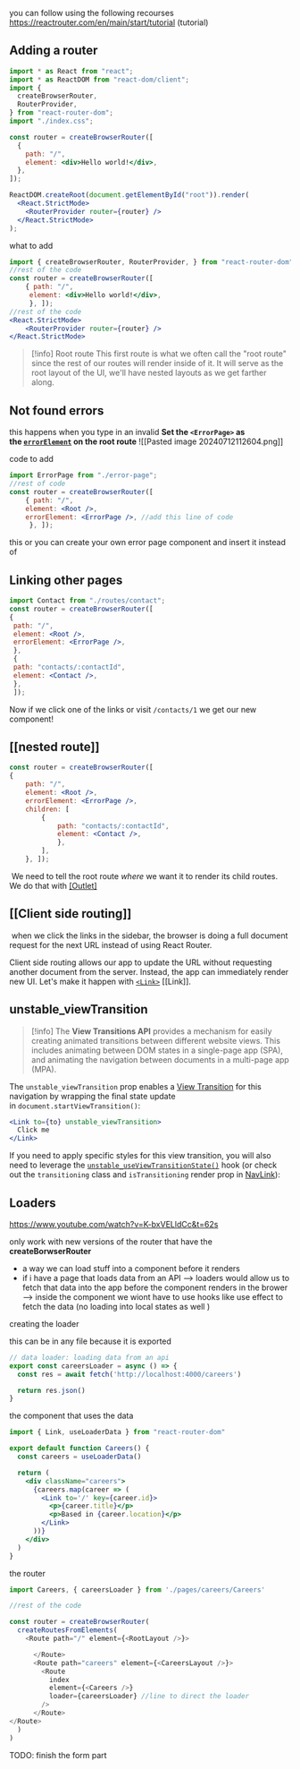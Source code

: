 you can follow using the following recourses
https://reactrouter.com/en/main/start/tutorial (tutorial)


## Adding a router
```jsx
import * as React from "react";
import * as ReactDOM from "react-dom/client";
import {
  createBrowserRouter,
  RouterProvider,
} from "react-router-dom";
import "./index.css";

const router = createBrowserRouter([
  {
    path: "/",
    element: <div>Hello world!</div>,
  },
]);

ReactDOM.createRoot(document.getElementById("root")).render(
  <React.StrictMode>
    <RouterProvider router={router} />
  </React.StrictMode>
);

```


what to add
```jsx
import { createBrowserRouter, RouterProvider, } from "react-router-dom";
//rest of the code
const router = createBrowserRouter([ 
	{ path: "/",
	 element: <div>Hello world!</div>, 
	 }, ]);
//rest of the code
<React.StrictMode> 
	<RouterProvider router={router} /> 
</React.StrictMode>
```

>[!info] Root route
This first route is what we often call the "root route" since the rest of our routes will render inside of it. It will serve as the root layout of the UI, we'll have nested layouts as we get farther along.

## Not found errors
this happens when you type in an invalid 
**Set the `<ErrorPage>` as the [`errorElement`](https://reactrouter.com/en/main/route/error-element) on the root route**
![[Pasted image 20240712112604.png]]

code to add 
```jsx
import ErrorPage from "./error-page";
//rest of code
const router = createBrowserRouter([ 
	{ path: "/", 
	element: <Root />, 
	errorElement: <ErrorPage />, //add this line of code
	 }, ]);
```

this or you can create your own error page component and insert it instead of <ErrorPage />

## Linking other pages
```jsx 
import Contact from "./routes/contact"; 
const router = createBrowserRouter([ 
{ 
 path: "/", 
 element: <Root />, 
 errorElement: <ErrorPage />, 
 }, 
 { 
 path: "contacts/:contactId", 
 element: <Contact />, 
 }, 
 ]);
```
Now if we click one of the links or visit `/contacts/1` we get our new component!

## [[nested route]]
```jsx 
const router = createBrowserRouter([ 
{ 
	path: "/", 
	element: <Root />, 
	errorElement: <ErrorPage />, 
	children: [ 
		{ 
			path: "contacts/:contactId", 
			element: <Contact />, 
			}, 
		], 
	}, ]);
```

 We need to tell the root route _where_ we want it to render its child routes. We do that with [[Outlet]](https://reactrouter.com/en/main/components/outlet)
 

## [[Client side routing]] 

 when we click the links in the sidebar, the browser is doing a full document request for the next URL instead of using React Router.

Client side routing allows our app to update the URL without requesting another document from the server. Instead, the app can immediately render new UI. Let's make it happen with [`<Link>`](https://reactrouter.com/en/main/components/link) [[Link]].

## unstable_viewTransition

>[!info] 
The **View Transitions API** provides a mechanism for easily creating animated transitions between different website views. This includes animating between DOM states in a single-page app (SPA), and animating the navigation between documents in a multi-page app (MPA).

The `unstable_viewTransition` prop enables a [View Transition](https://developer.mozilla.org/en-US/docs/Web/API/View_Transitions_API) for this navigation by wrapping the final state update in `document.startViewTransition()`:

```jsx
<Link to={to} unstable_viewTransition>
  Click me
</Link>
```
If you need to apply specific styles for this view transition, you will also need to leverage the [`unstable_useViewTransitionState()`](https://reactrouter.com/en/main/hooks//use-view-transition-state) hook (or check out the `transitioning` class and `isTransitioning` render prop in [NavLink](https://reactrouter.com/en/main/components/nav-link)):

## Loaders
https://www.youtube.com/watch?v=K-bxVELldCc&t=62s

only work with new versions of the router that have the **createBorwserRouter**
- a way we can load stuff into a component before it renders 
- if  i have a page that loads data from an API --> loaders would allow us to fetch that data into the app before the component renders in the brower --> inside the component we wiont have to use hooks like use effect to fetch the data (no loading into local states as well ) 

creating the loader

this can be in any file because it is exported
```jsx
// data loader: loading data from an api
export const careersLoader = async () => {
  const res = await fetch('http://localhost:4000/careers')

  return res.json()
}
```

the component that uses the data
```jsx
import { Link, useLoaderData } from "react-router-dom"

export default function Careers() {
  const careers = useLoaderData()

  return (
    <div className="careers">
      {careers.map(career => (
        <Link to='/' key={career.id}>
          <p>{career.title}</p>
          <p>Based in {career.location}</p>
        </Link>
      ))}
    </div>
  )
}

```

the router
```js
import Careers, { careersLoader } from './pages/careers/Careers'

//rest of the code 

const router = createBrowserRouter(
  createRoutesFromElements(
    <Route path="/" element={<RootLayout />}>

      </Route>
      <Route path="careers" element={<CareersLayout />}>
        <Route 
          index 
          element={<Careers />} 
          loader={careersLoader} //line to direct the loader  
        />
      </Route>
</Route>
  )
)
```

TODO: finish the form part


